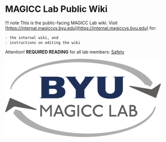 # MAGICC Lab Public Wiki


!!! note
    This is the public-facing MAGICC Lab wiki. Visit [https://internal.magiccvs.byu.edu](https://internal.magiccvs.byu.edu) for:

    - the internal wiki, and
    - instructions on editing the wiki

Attention! **REQUIRED READING** for all lab members: [Safety]

![](assets/logo.svg "MAGICC Lab")


<!-- links -->
[Safety]: safety.md
